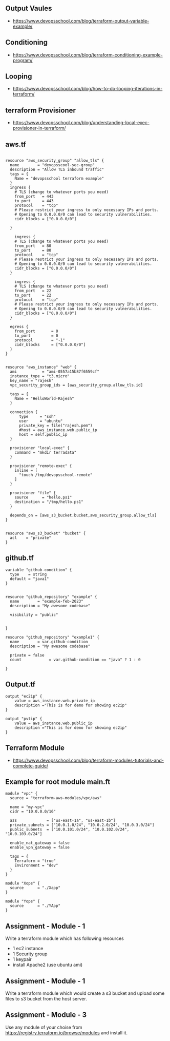 ## Output Vaules
- https://www.devopsschool.com/blog/terraform-output-variable-example/

## Conditioning
- https://www.devopsschool.com/blog/terraform-conditioning-example-program/

## Looping
- https://www.devopsschool.com/blog/how-to-do-looping-iterations-in-terraform/

## terraform Provisioner
- https://www.devopsschool.com/blog/understanding-local-exec-provisioner-in-terraform/

## aws.tf
```

resource "aws_security_group" "allow_tls" {
  name        = "devopsscool-sec-group"
  description = "Allow TLS inbound traffic"
  tags = {
    Name = "devopsschool terraform example"
  }
  ingress {
    # TLS (change to whatever ports you need)
    from_port   = 443
    to_port     = 443
    protocol    = "tcp"
    # Please restrict your ingress to only necessary IPs and ports.
    # Opening to 0.0.0.0/0 can lead to security vulnerabilities.
    cidr_blocks = ["0.0.0.0/0"]

  }

    ingress {
    # TLS (change to whatever ports you need)
    from_port   = 80
    to_port     = 80
    protocol    = "tcp"
    # Please restrict your ingress to only necessary IPs and ports.
    # Opening to 0.0.0.0/0 can lead to security vulnerabilities.
    cidr_blocks = ["0.0.0.0/0"]
  }

    ingress {
    # TLS (change to whatever ports you need)
    from_port   = 22
    to_port     = 22
    protocol    = "tcp"
    # Please restrict your ingress to only necessary IPs and ports.
    # Opening to 0.0.0.0/0 can lead to security vulnerabilities.
    cidr_blocks = ["0.0.0.0/0"]
  }

  egress {
    from_port       = 0
    to_port         = 0
    protocol        = "-1"
    cidr_blocks     = ["0.0.0.0/0"]
  }
}


resource "aws_instance" "web" {
  ami           = "ami-0557a15b87f6559cf"
  instance_type = "t3.micro"
  key_name = "rajesh"
  vpc_security_group_ids = [aws_security_group.allow_tls.id]

  tags = {
    Name = "HelloWorld-Rajesh"
  }
  
  connection {
      type     = "ssh"
      user     = "ubuntu"
      private_key = file("rajesh.pem")
      #host = aws_instance.web.public_ip
      host = self.public_ip
  }
  
  provisioner "local-exec" {
    command = "mkdir terradata"
  }
  
  provisioner "remote-exec" {
    inline = [
      "touch /tmp/devopsschool-remote"
    ]
  }
  
  provisioner "file" {
    source      = "hello.ps1"
    destination = "/tmp/hello.ps1"
  } 
  
  depends_on = [aws_s3_bucket.bucket,aws_security_group.allow_tls]
}


resource "aws_s3_bucket" "bucket" {
  acl    = "private"
}
```
## github.tf

```
variable "github-condition" {
  type    = string
  default = "java1"
}


resource "github_repository" "example" {
  name        = "example-feb-2023"
  description = "My awesome codebase"

  visibility = "public"


}

resource "github_repository" "example1" {
  name        = var.github-condition
  description = "My awesome codebase"

  private = false
  count            = var.github-condition == "java" ? 1 : 0

}
```

## Output.tf

```
output "ec2ip" {
	value = aws_instance.web.private_ip
	description ="This is for demo for showing ec2ip"
}

output "pvtip" {
	value = aws_instance.web.public_ip
	description ="This is for demo for showing ec2ip"
}
```

## Terraform Module 
 - https://www.devopsschool.com/blog/terraform-modules-tutorials-and-complete-guide/

## Example for root module main.ft

```
module "vpc" {
  source = "terraform-aws-modules/vpc/aws"

  name = "my-vpc"
  cidr = "10.0.0.0/16"

  azs             = ["us-east-1a", "us-east-1b"]
  private_subnets = ["10.0.1.0/24", "10.0.2.0/24", "10.0.3.0/24"]
  public_subnets  = ["10.0.101.0/24", "10.0.102.0/24", "10.0.103.0/24"]

  enable_nat_gateway = false
  enable_vpn_gateway = false

  tags = {
    Terraform = "true"
    Environment = "dev"
  }
}

module "Xops" {
  source      = "./Xapp"
}

module "Yops" {
  source      = "./YApp"
}
```

## Assignment - Module - 1
Write a terraform module which has following resources
- 1 ec2 instance
- 1 Security group 
- 1 keypair
- install Apache2 (use ubuntu ami)

## Assignment - Module - 1
Write a terraform module which would create a s3 bucket and 
upload some files to s3 bucket from the host server.

## Assignment - Module - 3
Use any module of your choise from https://registry.terraform.io/browse/modules and install it.
